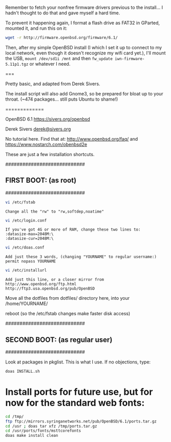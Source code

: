 Remember to fetch your nonfree firmware drivers previous to the install... I hadn't thought to do that and gave myself a hard time.

To prevent it happening again, I format a flash drive as FAT32 in GParted, mounted it, and run this on it:
```bash
wget -r http://firmware.openbsd.org/firmware/6.1/
```

Then, after my simple OpenBSD install (I which I set it up to connect to my local network, even though it doesn't recognize my wifi card yet.), I'll mount the USB, `mount /dev/sd1i /mnt` and then `fw_update iwn-firmware-5.11p1.tgz` or whatever I need.

===

Pretty basic, and adapted from Derek Sivers.

The install script will also add Gnome3, so be prepared for bloat up to your throat. (~474 packages... still puts Ubuntu to shame!)


=============

OpenBSD 6.1
https://sivers.org/openbsd

Derek Sivers
derek@sivers.org

No tutorial here.  Find that at:
http://www.openbsd.org/faq/
and
https://www.nostarch.com/obenbsd2e

These are just a few installation shortcuts.

############################
##  FIRST BOOT: (as root)
############################

```bash
vi /etc/fstab
```
	Change all the "rw" to "rw,softdep,noatime"

```bash
vi /etc/login.conf
```
	If you've got 4G or more of RAM, change these two lines to:
	:datasize-max=2048M:\
	:datasize-cur=2048M:\

```bash
vi /etc/doas.conf
```
	Add just these 3 words, (changing "YOURNAME" to regular username:)
	permit nopass YOURNAME

```bash
vi /etc/installurl
```
	Add just this line, or a closer mirror from http://www.openbsd.org/ftp.html
	http://ftp3.usa.openbsd.org/pub/OpenBSD


Move all the dotfiles from dotfiles/ directory here, into your /home/YOURNAME/

reboot
(so the /etc/fstab changes make faster disk access)


############################
##  SECOND BOOT: (as regular user)
############################

Look at packages in pkglist. This is what I use. If no objections, type:

```bash
doas INSTALL.sh
```

# Install ports for future use, but for now for the standard web fonts:
```bash
cd /tmp/
ftp ftp://mirrors.syringanetworks.net/pub/OpenBSD/6.1/ports.tar.gz
cd /usr ; doas tar xfz /tmp/ports.tar.gz
cd /usr/ports/fonts/msttcorefonts
doas make install clean
```